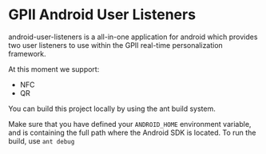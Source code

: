GPII Android User Listeners
===========================

android-user-listeners is a all-in-one application for android which provides
two user listeners to use within the GPII real-time personalization framework.

At this moment we support:
* NFC
* QR


You can build this project locally by using the ant build system.

Make sure that you have defined your `ANDROID_HOME` environment variable, and
is containing the full path where the Android SDK is located.
To run the build, use `ant debug`

